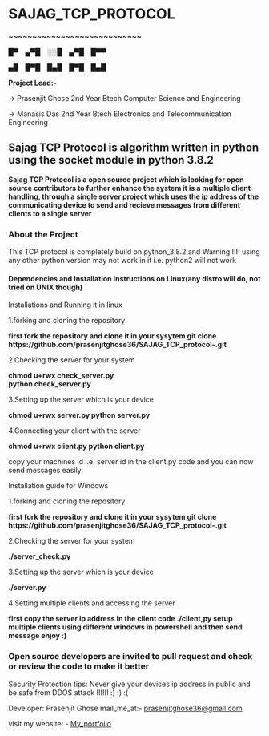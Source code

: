<h1><strong>SAJAG_TCP_PROTOCOL</strong></h1>
<p><strong>~~~~~~~~~~~~~~~~~~~~~~~~~~~~</strong></p>


█▀ ▄▀█ ░░█ ▄▀█ █▀▀

▄█ █▀█ █▄█ █▀█ █▄█


<strong>Project Lead:-</strong>
 
 -> Prasenjit Ghose 2nd Year Btech Computer Science and Engineering 

 -> Manasis Das 2nd Year Btech Electronics and Telecommunication Engineering 


<h2>Sajag TCP Protocol is algorithm written in python using the socket module in python 3.8.2</h2>

<p><strong>Sajag TCP Protocol is a open source project which is looking for open source contributors to further enhance the system it is a multiple client handling, through a single server project which uses the ip address of the communicating device to send and recieve messages from different clients to a single server</strong></p>

<h3>About the Project</h3>
<p>This TCP protocol is completely build on python_3.8.2 and Warning !!!! using any other python version may not work in it i.e. python2 will not work </p>

<h4>Dependencies and Installation Instructions on Linux(any distro will do, not tried on UNIX though)</h4>



Installations and Running it in linux

1.forking and cloning the repository


<strong>
first fork the repository and clone it in your sysytem
git clone https://github.com/prasenjitghose36/SAJAG_TCP_protocol-.git
</strong>



2.Checking the server for your system


<strong>chmod u+rwx check_server.py                
python check_server.py                             
</strong>


3.Setting up the server which is your device


<strong>
chmod u+rwx server.py                          
python server.py                                 
</strong>



4.Connecting your client with the server



<strong>
chmod u+rwx client.py
python client.py
</strong>



copy your machines id i.e. server id in the client.py code
and you can now send messages easily.


Installation guide for Windows


1.forking and cloning the repository



<strong>
first fork the repository and clone it in your sysytem
git clone https://github.com/prasenjitghose36/SAJAG_TCP_protocol-.git
</strong>



2.Checking the server for your system




<strong>
./server_check.py                               
</strong>



3.Setting up the server which is your device



<strong>
./server.py                                     
</strong>



4.Setting multiple clients and accessing the server



<strong>
first copy the server ip address in the client code
./client,py
setup multiple clients using different windows in powershell and then send message enjoy :)
</strong>



<h3><strong>Open source developers are invited to pull request and check or review the code to make it better</strong></h3>

Security Protection tips:
Never give your devices ip address in public and be safe from DDOS attack !!!!!! :) :) :(

Developer: Prasenjit Ghose
mail_me_at:- prasenjitghose36@gmail.com

visit my website: - <a href=https://prasenjitghose36.github.io/V_1.0>My_portfolio</a>


































